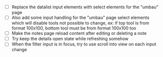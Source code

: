 - [ ] Replace the datalist input elements with select elements for the "umbau" page
- [ ] Also add some input handling for the "umbau" page select elements which will disable tools not possible to change, ex: if top tool is from format 100x100, bottom tool must be from format 100x100 too
- [ ] Make the notes page reload content after editing or deleting a note
- [ ] Try keep the details open state while refreshing somehow
- [ ] When the filter input is in focus, try to use scroll into view on each input change
